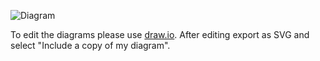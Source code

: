 ![Diagram](https://cdn.rawgit.com/0x20/HTH/master/order/HTH-flow.svg)

To edit the diagrams please use [draw.io](https://www.draw.io/?url=https%3A%2F%2Fraw.githubusercontent.com%2F0x20%2FHTH%2Fmaster%2Forder%2FHTH-flow.svg). After editing export as SVG and select "Include a copy of my diagram".



